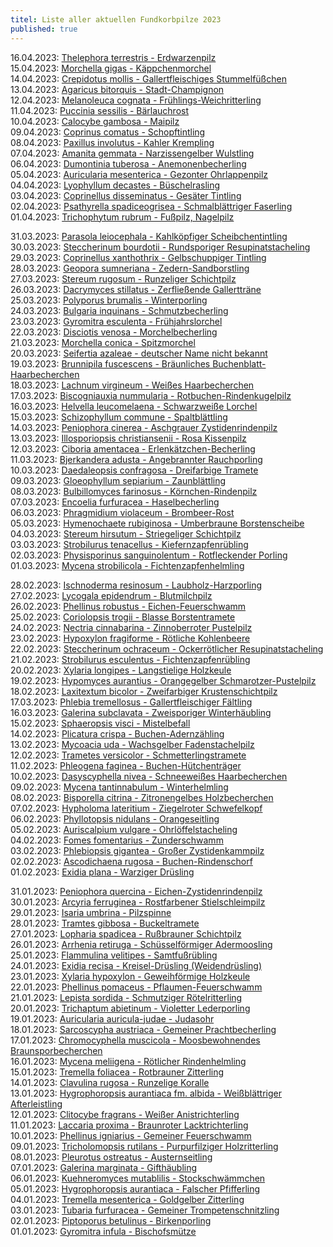 ```yaml
---
titel: Liste aller aktuellen Fundkorbpilze 2023
published: true
---
```

16.04.2023: [Thelephora terrestris - Erdwarzenpilz](/pilze/thelephora-terrestris-erdwarzenpilz)  
15.04.2023: [Morchella gigas - Käppchenmorchel](/pilze/morchella-gigas-käppchenmorchel)\
14.04.2023: [Crepidotus mollis - Gallertfleischiges Stummelfüßchen](/pilze/crepidotus-mollis-gallertfleischiges-stummelfüßchen)\
13.04.2023: [Agaricus bitorquis - Stadt-Champignon](/pilze/agaricus-bitorquis-stadt-champignon)\
12.04.2023: [Melanoleuca cognata - Frühlings-Weichritterling](/pilze/melanoleuca-cognata-frühlings-weichritterling)\
11.04.2023: [Puccinia sessilis - Bärlauchrost](/pilze/puccinia-sessilis-bärlauchrost)\
10.04.2023: [Calocybe gambosa - Maipilz](/pilze/calocybe-gambosa-maipilz)\
09.04.2023: [Coprinus comatus - Schopftintling](/pilze/coprinus-comatus-schopftintling)\
08.04.2023: [Paxillus involutus - Kahler Krempling](/pilze/paxillus-involutus-kahler-krempling)\
07.04.2023: [Amanita gemmata - Narzissengelber Wulstling](/pilze/amanita-gemmata-narzissengelber-wulstling)\
06.04.2023: [Dumontinia tuberosa - Anemonenbecherling](/pilze/dumontinia-tuberosa-anemonenbecherling)\
05.04.2023: [Auricularia mesenterica - Gezonter Ohrlappenpilz](/pilze/auricularia-mesenterica-gezonter-ohrlappenpilz)\
04.04.2023: [Lyophyllum decastes - Büschelrasling](/pilze/lyophyllum-decastes-büschelrasling)\
03.04.2023: [Coprinellus disseminatus - Gesäter Tintling](/pilze/coprinellus-disseminatus-gesäter-tintling)\
02.04.2023: [Psathyrella spadiceogrisea - Schmalblättriger Faserling](/pilze/psathyrella-spadiceogrisea-schmalblättriger-faserling-früher-mürbling)\
01.04.2023: [Trichophytum rubrum - Fußpilz, Nagelpilz](/pilze/trichophytum-rubrum-fußpilz-nagelpilz)

31.03.2023: [Parasola leiocephala - Kahlköpfiger Scheibchentintling](/pilze/parasola-leiocephala-kahlköpfiger-scheibchentintling)\
30.03.2023: [Steccherinum bourdotii - Rundsporiger Resupinatstacheling](/pilze/steccherinum-bourdotii-rundsporiger-resupinatstacheling)\
29.03.2023: [Coprinellus xanthothrix - Gelbschuppiger Tintling](/pilze/coprinellus-xanthothrix-gelbschuppiger-tintling)\
28.03.2023: [Geopora sumneriana - Zedern-Sandborstling](/pilze/geopora-sumneriana-zedern-sandborstling)\
27.03.2023: [Stereum rugosum - Runzeliger Schichtpilz](/pilze/stereum-rugosum-runzeliger-schichtpilz)\
26.03.2023: [Dacrymyces stillatus - Zerfließende Gallertträne](/pilze/dacrymyces-stillatus-zerfließende-gallertträne)\
25.03.2023: [Polyporus brumalis - Winterporling](/pilze/polyporus-brumalis-winterporling)\
24.03.2023: [Bulgaria inquinans - Schmutzbecherling](/pilze/bulgaria-inquinans-schmutzbecherling)\
23.03.2023: [Gyromitra esculenta - Frühjahrslorchel](/pilze/gyromitra-esculenta-frühjahrslorchel)\
22.03.2023: [Disciotis venosa - Morchelbecherling](/pilze/disciotis-venosa-morchelbecherling)\
21.03.2023: [Morchella conica - Spitzmorchel](/pilze/morchella-conica-spitzmorchel)\
20.03.2023: [Seifertia azaleae - deutscher Name nicht bekannt](/pilze/seifertia-azaleae)\
19.03.2023: [Brunnipila fuscescens - Bräunliches Buchenblatt-Haarbecherchen](/pilze/brunnipila-fuscescens-bräunliches-buchenblatt-haarbecherchen)\
18.03.2023: [Lachnum virgineum - Weißes Haarbecherchen](/pilze/lachnum-virgineum-weißes-haarbecherchen)\
17.03.2023: [Biscogniauxia nummularia - Rotbuchen-Rindenkugelpilz](/pilze/biscogniauxia-nummularia-rotbuchen-rindenkugelpilz)\
16.03.2023: [Helvella leucomelaena - Schwarzweiße Lorchel](/pilze/helvella-leucomelaena-schwarzweiße-lorchel)\
15.03.2023: [Schizophyllum commune - Spaltblättling](/pilze/schizophyllum-commune-spaltblättling)\
14.03.2023: [Peniophora cinerea - Aschgrauer Zystidenrindenpilz](/pilze/peniophora-cinerea-aschgrauer-zystidenrindenpilz)\
13.03.2023: [Illosporiopsis christiansenii - Rosa Kissenpilz](/pilze/illosporiopsis-christiansenii-rosa-kissenpilz)\
12.03.2023: [Ciboria amentacea - Erlenkätzchen-Becherling](/pilze/ciboria-amentacea-erlenkätzchen-becherling)\
11.03.2023: [Bjerkandera adusta - Angebrannter Rauchporling](/pilze/bjerkandera-adusta-angebrannter-rauchporling)\
10.03.2023: [Daedaleopsis confragosa - Dreifarbige Tramete](/pilze/daedaleopsis-tricolor-dreifarbige-tramete)\
09.03.2023: [Gloeophyllum sepiarium - Zaunblättling](/pilze/gloeophyllum-sepiarium-zaunblättling)\
08.03.2023: [Bulbillomyces farinosus - Körnchen-Rindenpilz](/pilze/bulbillomyces-farinosus-körnchen-rindenpilz)\
07.03.2023: [Encoelia furfuracea - Haselbecherling](/pilze/encoelia-furfuracea-haselbecherling-kleiiger-büschelbecherling)\
06.03.2023: [Phragmidium violaceum - Brombeer-Rost](/pilze/phragmidium-violaceum-brombeer-rost)\
05.03.2023: [Hymenochaete rubiginosa - Umberbraune Borstenscheibe](/pilze/hymenochaete-rubiginosa-umberbraune-borstenscheibe)\
04.03.2023: [Stereum hirsutum - Striegeliger Schichtpilz](/pilze/stereum-hirsutum-striegeliger-schichtpilz)\
03.03.2023: [Strobilurus tenacellus - Kiefernzapfenrübling](/pilze/strobilurus-tenacellus-bitterer-kiefern-zapfenrübling)\
02.03.2023: [Physisporinus sanguinolentum - Rotfleckender Porling](/pilze/physisporinus-sanguinolentus-rotfleckender-porling)\
01.03.2023: [Mycena strobilicola - Fichtenzapfenhelmling](/pilze/mycena-strobilicola-fichtenzapfenhelmling)

28.02.2023: [Ischnoderma resinosum - Laubholz-Harzporling](/pilze/ischnoderma-resinosum-laubholz-harzporling)\
27.02.2023: [Lycogala epidendrum - Blutmilchpilz](/pilze/lycogala-epidendrum-blutmilchpilz)\
26.02.2023: [Phellinus robustus - Eichen-Feuerschwamm](/pilze/phellinus-robustus-eichen-feuerschwamm)\
25.02.2023: [Coriolopsis trogii - Blasse Borstentramete](/pilze/coriolopsis-trogii-blasse-borstentramete)\
24.02.2023: [Nectria cinnabarina - Zinnoberroter Pustelpilz](/pilze/nectria-cinnabarina-zinnoberroter-pustelpilz)\
23.02.2023: [Hypoxylon fragiforme - Rötliche Kohlenbeere](/pilze/hypoxylon-fragiforme-rötliche-kohlenbeere)\
22.02.2023: [Steccherinum ochraceum - Ockerrötlicher Resupinatstacheling](/pilze/steccherinum-ochraceum-ockerrötlicher-resupinatstacheling)\
21.02.2023: [Strobilurus esculentus - Fichtenzapfenrübling](/pilze/strobilurus-esculentus-fichtenzapfenrübling)\
20.02.2023: [Xylaria longipes - Langstielige Holzkeule](/pilze/xylaria-longipes-langstielige-holzkeule)\
19.02.2023: [Hypomyces aurantius - Orangegelber Schmarotzer-Pustelpilz](/pilze/hypomyces-aurantius-orangegelber-schmarotzer-pustelpilz)\
18.02.2023: [Laxitextum bicolor - Zweifarbiger Krustenschichtpilz](/pilze/laxitextum-bicolor-zweifarbiger-krustenschichtpilz)\
17.03.2023: [Phlebia tremellosus - Gallertfleischiger Fältling](/pilze/phlebia-tremellosa-gallertfleischiger-fältling)\
16.03.2023: [Galerina subclavata - Zweisporiger Winterhäubling](/pilze/galerina-subclavata-zweisporiger-winterhäubling)\
15.02.2023: [Sphaeropsis visci - Mistelbefall](/pilze/sphaeropsis-visci-mistelbefall)\
14.02.2023: [Plicatura crispa - Buchen-Adernzähling](/pilze/plicatura-crispa-buchen-adernzähling)\
13.02.2023: [Mycoacia uda - Wachsgelber Fadenstachelpilz](/pilze/mycoacia-uda-wachsgelber-fadenstachelpilz)\
12.02.2023: [Trametes versicolor - Schmetterlingstramete](/pilze/trametes-versicolor-schmetterlingstramete)\
11.02.2023: [Phleogena faginea - Buchen-Hütchenträger](/pilze/phleogena-faginea-buchen-hütchenträger)\
10.02.2023: [Dasyscyphella nivea - Schneeweißes Haarbecherchen](/pilze/dasyscyphella-nivea-schneeweißes-haarbecherchen)\
09.02.2023: [Mycena tantinnabulum - Winterhelmling](/pilze/mycena-tintinnabulum-winterhelmling)\
08.02.2023: [Bisporella citrina - Zitronengelbes Holzbecherchen](https://fundkorb.de/pilze/bisporella-citrina-zitronengelbes-haarbecherchen)\
07.02.2023: [Hypholoma lateritium - Ziegelroter Schwefelkopf](/pilze/hypholoma-lateritium-ziegelroter-schwefelkopf)\
06.02.2023: [Phyllotopsis nidulans - Orangeseitling](de/pilze/phyllotopsis-nidulans-orangeseitling)\
05.02.2023: [Auriscalpium vulgare - Ohrlöffelstacheling](/pilze/auriscalpium-vulgare-ohrlöffelstacheling)\
04.02.2023: [Fomes fomentarius - Zunderschwamm](/pilze/fomes-fomentarius-zunderschwamm)\
03.02.2023: [Phlebiopsis gigantea - Großer Zystidenkammpilz](/pilze/phlebiopsis-gigantea-großer-zystidenkammpilz)\
02.02.2023: [Ascodichaena rugosa - Buchen-Rindenschorf](/pilze/ascodichaena-rugosa-buchen-rindenschorf)\
01.02.2023: [Exidia plana - Warziger Drüsling](/pilze/exidia-plana-warziger-drüsling)

31.01.2023: [Peniophora quercina - Eichen-Zystidenrindenpilz](/pilze/peniophora-quercina-eichen-zystidenrindenpilz)\
30.01.2023: [Arcyria ferruginea - Rostfarbener Stielschleimpilz](/pilze/arcyria-ferruginea-rostfarbener-stielschleimpilz)\
29.01.2023: [Isaria umbrina - Pilzspinne](/pilze/isaria-umbrina-pilzspinne)\
28.01.2023: [Tramtes gibbosa - Buckeltramete](/pilze/trametes-gibbosa-buckeltramete)\
27.01.2023: [Lopharia spadicea - Rußbrauner Schichtpilz](/pilze/lopharia-spadicea-rußbrauner-schichtpilz)\
26.01.2023: [Arrhenia retiruga - Schüsselförmiger Adermoosling](/pilze/arrhenia-retiruga-schüsselförmiger-adermoosling)\
25.01.2023: [Flammulina velitipes - Samtfußrübling](/pilze/flammulina-velutipes-samtfußrübling)\
24.01.2023: [Exidia recisa - Kreisel-Drüsling (Weidendrüsling)](/pilze/exidia-recisa-kreisel-drüsling-weidendrüsling)\
23.01.2023: [Xylaria hypoxylon - Geweihförmige Holzkeule](/pilze/xylaria-hypoxylon-geweihförmige-holzkeule)\
22.01.2023: [Phellinus pomaceus - Pflaumen-Feuerschwamm](/pilze/phellinus-pomaceus-pflaumen-feuerschwamm)\
21.01.2023: [Lepista sordida - Schmutziger Rötelritterling](/pilze/lepista-sordida-schmutziger-rötelritterling)\
20.01.2023: [Trichaptum abietinum - Violetter Lederporling](/pilze/trichaptum-abietinum-violetter-lederporling-gemeiner-violettporling)\
19.01.2023: [Auricularia auricula-judae - Judasohr](/pilze/auricularia-auricula-judae-judasohr)\
18.01.2023: [Sarcoscypha austriaca - Gemeiner Prachtbecherling](/pilze/sarcoscypha-austriaca-gemeiner-prachtbecherling)\
17.01.2023: [Chromocyphella muscicola - Moosbewohnendes Braunsporbecherchen](/pilze/chromocyphella-muscicola-moosbewohnendes-braunsporbecherchen)\
16.01.2023: [Mycena meliigena - Rötlicher Rindenhelmling](/pilze/mycena-meliigena-rötlicher-rindenhelmling)\
15.01.2023: [Tremella foliacea - Rotbrauner Zitterling](/pilze/tremella-foliacea-rotbrauner-zitterlling)\
14.01.2023: [Clavulina rugosa - Runzelige Koralle](/pilze/clavulina-rugosa-runzelige-koralle)\
13.01.2023: [Hygrophoropsis aurantiaca fm. albida - Weißblättriger Afterleistling](/pilze/hygrophoropsis-aurantiaca-fm-albida-weißblättriger-afterleistling)\
12.01.2023: [Clitocybe fragrans - Weißer Anistrichterling](/pilze/clitocybe-fragrans-weißer-anistrichterling-dufttrichterling)\
11.01.2023: [Laccaria proxima - Braunroter Lacktrichterling](/pilze/laccaria-proxima-braunroter-lackpilz)\
10.01.2023: [Phellinus igniarius - Gemeiner Feuerschwamm](/pilze/phellinus-igniarius-gemeiner-feuerschwamm)\
09.01.2023: [Tricholomopsis rutilans - Purpurfilziger Holzritterling](/pilze/tricholomopsis-rutilans-purpurfilziger-holzritterling)\
08.01.2023: [Pleurotus ostreatus - Austernseitling](/pilze/pleurotus-ostreatus-austernseitling)\
07.01.2023: [Galerina marginata - Gifthäubling](/pilze/galerina-marginata-gifthäubling)\
06.01.2023: [Kuehneromyces mutablilis - Stockschwämmchen](/pilze/kuehneromyces-mutabilis-stockschwämmchen)\
05.01.2023: [Hygrophoropsis aurantiaca - Falscher Pfifferling](/pilze/hygrophoropsis-aurantiaca-falscher-pfifferling)\
04.01.2023: [Tremella mesenterica - Goldgelber Zitterling](/pilze/tremella-mesenterica-goldgelber-zitterling)\
03.01.2023: [Tubaria furfuracea - Gemeiner Trompetenschnitzling](/pilze/tubaria-furfuracea-gemeiner-trompetenschnitzling)\
02.01.2023: [Piptoporus betulinus - Birkenporling](/pilze/piptoporus-betulinus-birkenporling)\
01.01.2023: [Gyromitra infula - Bischofsmütze](/pilze/gyromitra-infula-bischofsmütze)
